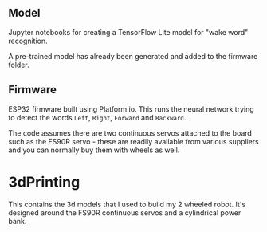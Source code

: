 ## Model

Jupyter notebooks for creating a TensorFlow Lite model for "wake word" recognition.

A pre-trained model has already been generated and added to the firmware folder.


## Firmware

ESP32 firmware built using Platform.io. This runs the neural network trying to detect the words  `Left`,  `Right`,  `Forward`  and  `Backward`.

The code assumes there are two continuous servos attached to the board such as the FS90R servo - these are readily available from various suppliers and you can normally buy them with wheels as well.

# 3dPrinting

This contains the 3d models that I used to build my 2 wheeled robot. It's designed around the FS90R continuous servos and a cylindrical power bank.
